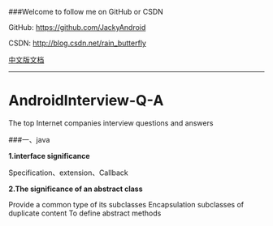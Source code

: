 ###Welcome to follow me on GitHub or CSDN

GitHub: https://github.com/JackyAndroid

CSDN: http://blog.csdn.net/rain_butterfly

[中文版文档](https://github.com/JackyAndroid/AndroidInterview-Q-A/blob/master/README-CN.md)

---

# AndroidInterview-Q-A
The top Internet companies interview questions and answers

###一、java

**1.interface significance**

Specification、extension、Callback

**2.The significance of an abstract class**

Provide a common type of its subclasses
Encapsulation subclasses of duplicate content
To define abstract methods